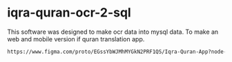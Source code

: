 # iqra-quran-ocr-2-sql
This software was designed to make ocr data into mysql data. To make an web and mobile version if quran translation app.


```sh
https://www.figma.com/proto/EGssYbWJMhMYGkN2PRF1QS/Iqra-Quran-App?node-id=0-1&t=OgoEcITBOfUNGy2j-1
```
